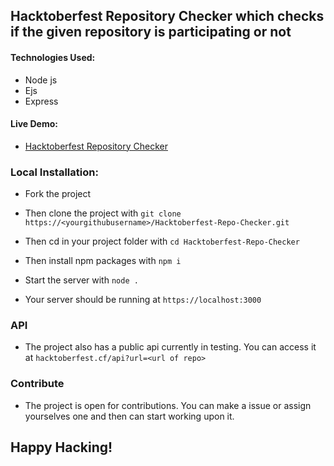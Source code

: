 ## Hacktoberfest Repository Checker which checks if the given repository is participating or not
#### Technologies Used: 
- Node js
- Ejs
- Express
#### Live Demo: 
- [Hacktoberfest Repository Checker](https://hacktoberfest.cf/)
### Local Installation:
- Fork the project
- Then clone the project with `git clone https://<yourgithubusername>/Hacktoberfest-Repo-Checker.git ` 

- Then cd in your project folder with  `cd Hacktoberfest-Repo-Checker ` 

- Then install npm packages with `npm i` 

- Start the server with `node .`

- Your server should be running at `https://localhost:3000`

### API
- The project also has a public api currently in testing. You can access it at `hacktoberfest.cf/api?url=<url of repo>`

### Contribute
- The project is open for contributions. You can make a issue or assign yourselves one and then can start working upon it.



## Happy Hacking!
